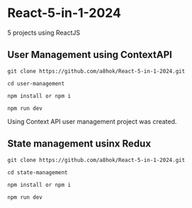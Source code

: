 # React-5-in-1-2024
5 projects using ReactJS

## User Management using ContextAPI

    git clone https://github.com/a8hok/React-5-in-1-2024.git

    cd user-management

    npm install or npm i

    npm run dev

  Using Context API user management project was created.

## State management usinx Redux

    git clone https://github.com/a8hok/React-5-in-1-2024.git

    cd state-management

    npm install or npm i

    npm run dev
    
